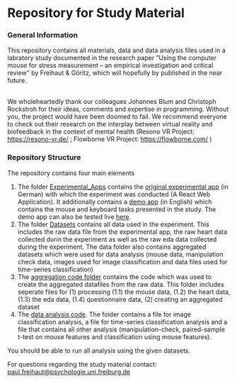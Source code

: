 # Repository for Study Material

<h3> General Information </h3>
This repository contains all materials, data and data analysis files used in a labratory study documented in the research paper "Using the computer mouse for stress measurement – an empirical investigation and critical review" by Freihaut & Göritz, which will hopefully by published in the near future.</br></br>

We wholeheartedly thank our colleagues Johannes Blum and Christoph Rockstroh for their ideas, comments and expertise in programming. Without you, the project would have been doomed to fail. We recommend everyone to check out their research on the interplay between virtual reality and biofeedback in the context of mental health (Resono VR Project: https://resono-vr.de/ ; Flowborne VR Project: https://flowborne.com/ )

<h3>Repository Structure</h3>
The repository contains four main elements

1. The folder <a href="https://github.com/Freihaut/Study_files_LabExperiment_19_Freihaut_-_Goeritz/tree/master/Experimental_Apps">Experimental_Apps</a> contains the <a href="https://github.com/Freihaut/Study_files_LabExperiment_19_Freihaut_-_Goeritz/tree/master/Experimental_Apps/labstudy-19">original experimental app</a> (in German) with which the experiment was conducted (A React Web Application). It additionally contains a <a href="https://github.com/Freihaut/Study_files_LabExperiment_19_Freihaut_-_Goeritz/tree/master/Experimental_Apps/task_overview">demo app</a> (in English) which contains the mouse and keyboard tasks presented in the study. The demo app can also be tested live <a target="_blank" rel="noopener noreferrer" href="https://task-demo-app.web.app/">here</a>.
2. The folder <a href="https://github.com/Freihaut/Study_files_LabExperiment_19_Freihaut_-_Goeritz/tree/master/Datasets">Datasets</a> contains all data used in the experiment. This includes the raw data file from the experimental app, the raw heart data collected durin the experiment as well as the raw eda data collected during the experiment. The data folder also contains aggregated datasets which were used for data analysis (mouse data, manipulation check data, images used for image classification and data files used for time-series classification)
3. The <a href="https://github.com/Freihaut/Study_files_LabExperiment_19_Freihaut_-_Goeritz/tree/master/Data_Aggregation_Code">aggregation code folder</a> contains the code which was used to create the aggregated datafiles from the raw data. This folder includes seperate files for (1) processing (1.1) the mouse data, (1.2) the heart data, (1.3) the eda data, (1.4) questionnaire data, (2) creating an aggregated dataset
4. The <a href="https://github.com/Freihaut/Study_files_LabExperiment_19_Freihaut_-_Goeritz/tree/master/Data_Analysis_Code">data analysis code</a>. The folder contains a file for image classification analysis, a file for time-series classification analysis and a file that contains all other analysis (manipulation-check, paired-sample t-test on mouse features and classification using mouse features).

You should be able to run all analysis using the given datasets.

For questions regarding the study material contact: paul.freihaut@psychologie.uni.freiburg.de
